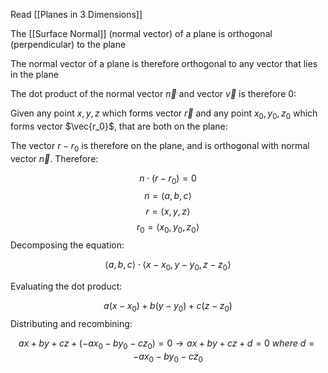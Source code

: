 Read [[Planes in 3 Dimensions]]

The [[Surface Normal]] (normal vector) of a plane is orthogonal (perpendicular) to the plane

The normal vector of a plane is therefore orthogonal to any vector that lies in the plane

The dot product of the normal vector $\vec{n}$ and vector $\vec{v}$ is therefore 0:

Given any point $x, y, z$ which forms vector $\vec{r}$ and any point $x_0, y_0, z_0$ which forms vector $\vec{r_0}$, that are both on the plane:

The vector $r - r_0$ is therefore on the plane, and is orthogonal with normal vector $\vec{n}$. Therefore:

$$n \cdot (r-r_0) = 0$$
$$n = \langle a, b, c \rangle$$
$$r = \langle x, y, z \rangle$$
$$r_0 = \langle x_0, y_0, z_0 \rangle$$
Decomposing the equation:

$$\langle a, b, c \rangle \cdot \langle x - x_0, y - y_0, z - z_0 \rangle$$

Evaluating the dot product:

$$a(x - x_0) + b(y - y_0) + c (z - z_0)$$
Distributing and recombining:

$$ax + by + cz + (-ax_0 -by_0 - cz_0) = 0 \rightarrow ax + by + cz + d = 0 \ where \ d = -ax_0 -by_0 - cz_0$$

